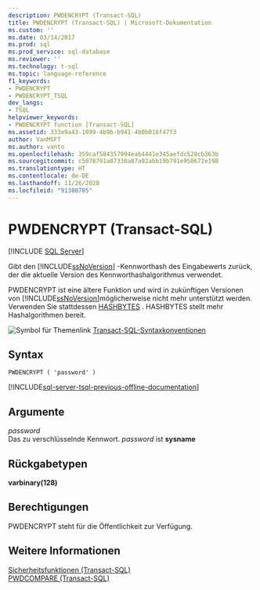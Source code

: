 ```yaml
---
description: PWDENCRYPT (Transact-SQL)
title: PWDENCRYPT (Transact-SQL) | Microsoft-Dokumentation
ms.custom: ''
ms.date: 03/14/2017
ms.prod: sql
ms.prod_service: sql-database
ms.reviewer: ''
ms.technology: t-sql
ms.topic: language-reference
f1_keywords:
- PWDENCRYPT
- PWDENCRYPT_TSQL
dev_langs:
- TSQL
helpviewer_keywords:
- PWDENCRYPT function [Transact-SQL]
ms.assetid: 333e9a43-1099-4b9b-b941-4b0b016f47f3
author: VanMSFT
ms.author: vanto
ms.openlocfilehash: 359caf584357994eab4441e345aefdc528cb363b
ms.sourcegitcommit: c5078791a07330a87a92abb19b791e950672e198
ms.translationtype: HT
ms.contentlocale: de-DE
ms.lasthandoff: 11/26/2020
ms.locfileid: "91380705"
---
```

# <a name="pwdencrypt-transact-sql"></a>PWDENCRYPT (Transact-SQL)
[!INCLUDE [SQL Server](../../includes/applies-to-version/sqlserver.md)]

  Gibt den [!INCLUDE[ssNoVersion](../../includes/ssnoversion-md.md)] -Kennworthash des Eingabewerts zurück, der die aktuelle Version des Kennworthashalgorithmus verwendet.  
  
 PWDENCRYPT ist eine ältere Funktion und wird in zukünftigen Versionen von [!INCLUDE[ssNoVersion](../../includes/ssnoversion-md.md)]möglicherweise nicht mehr unterstützt werden. Verwenden Sie stattdessen [HASHBYTES](../../t-sql/functions/hashbytes-transact-sql.md) . HASHBYTES stellt mehr Hashalgorithmen bereit.  
  
 ![Symbol für Themenlink](../../database-engine/configure-windows/media/topic-link.gif "Symbol für Themenlink") [Transact-SQL-Syntaxkonventionen](../../t-sql/language-elements/transact-sql-syntax-conventions-transact-sql.md)  
  
## <a name="syntax"></a>Syntax  
  
```syntaxsql
PWDENCRYPT ( 'password' )  
```  
  
[!INCLUDE[sql-server-tsql-previous-offline-documentation](../../includes/sql-server-tsql-previous-offline-documentation.md)]

## <a name="arguments"></a>Argumente
 *password*  
 Das zu verschlüsselnde Kennwort. *password* ist **sysname**  
  
## <a name="return-types"></a>Rückgabetypen  
 **varbinary(128)**  
  
## <a name="permissions"></a>Berechtigungen  
 PWDENCRYPT steht für die Öffentlichkeit zur Verfügung.  
  
## <a name="see-also"></a>Weitere Informationen  
 [Sicherheitsfunktionen &#40;Transact-SQL&#41;](../../t-sql/functions/security-functions-transact-sql.md)   
 [PWDCOMPARE &#40;Transact-SQL&#41;](../../t-sql/functions/pwdcompare-transact-sql.md)  
  
  
